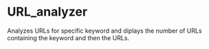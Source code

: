 # URL_analyzer
Analyzes URLs for specific keyword and diplays the number of URLs containing the keyword and then the URLs.
